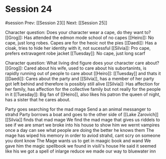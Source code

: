 # Session 24
#session
Prev: [[Session 23]]
Next: [[Session 25]]

Character question: Does your character wear a cape, do they want to? 
[[Grog]]: Has attended the edmon mode school of no capes
[[Heiro]]: No cape, just long robes. Capes are for the heoic not the pies
[[Daedi]]: Has a cloak, tries to hide her identity with it, not sucessful
[[Silvia]]: Pro cape, prefers extravagent robe jacket
[[Tuesday]]: No cape, just long scarf

Character question: What living dnd figure does your character care about?
[[Grog]]: Cared about his wife, used to care about his subortanints, is rapidly running out of people to care about
[[Heiro]]: [[Tuesday]] and thats it
[[Daedi]]: Cares about the party and [[Silvia]], has a member of her party got left behind and therefore is possibly still alive
[[Silvia]]: Has affection for her family, has affection for the collective family but not really for the people in it
[[Tuesday]]: Big fan of [[Heiro]], also likes his patron the queen of night, has a sister that he cares about.


Party goes searching for the mad mage
Send a an animal messanger to strahd
Party borrows a boat and goes to the other side of [[Lake Zarovich]]
[[Silvia]] finds that mad mage
We find the mad mage that gives us riddels to see if we are smart
we broke into his house to show him we wernt vampires
once a day can see what people are doing the better he knows them
The mage has wiped his memory in order to aviod strahd, cant scry on someone you dont know
The Mage wants us to get in maagic book and wand
We gave him the magic spellbook we found in visili's house
He said it seemed like his
we got a spell of inlarge reduce
we made our way to bluewater inn


